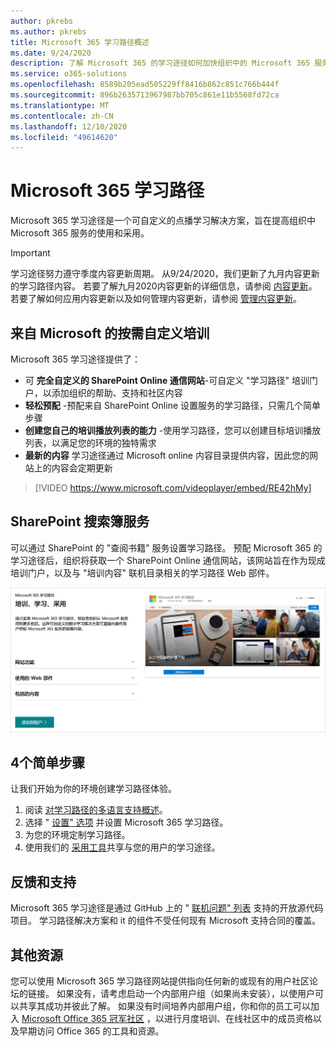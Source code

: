 ```yaml
---
author: pkrebs
ms.author: pkrebs
title: Microsoft 365 学习路径概述
ms.date: 9/24/2020
description: 了解 Microsoft 365 的学习途径如何加快组织中的 Microsoft 365 服务的使用和采用。 学习途径包括自定义 SharePoint Online web 部件和可轻松预配到 Microsoft 365 租户的新式 SharePoint Online 通信培训网站。
ms.service: o365-solutions
ms.openlocfilehash: 8589b205ead505229ff8416b862c851c766b444f
ms.sourcegitcommit: 896b2635713967987bb705c861e11b5568fd72ca
ms.translationtype: MT
ms.contentlocale: zh-CN
ms.lasthandoff: 12/10/2020
ms.locfileid: "49614620"
---
```

# <a name="microsoft-365-learning-pathways"></a>Microsoft 365 学习路径 
Microsoft 365 学习途径是一个可自定义的点播学习解决方案，旨在提高组织中 Microsoft 365 服务的使用和采用。    

> [!IMPORTANT]
> 学习途径努力遵守季度内容更新周期。 从9/24/2020，我们更新了九月内容更新的学习路径内容。 若要了解九月2020内容更新的详细信息，请参阅 [内容更新](custom_contentupdates.md)。 若要了解如何应用内容更新以及如何管理内容更新，请参阅 [管理内容更新](custom_contentupdatesmanage.md)。  

## <a name="on-demand-custom-training-from-microsoft"></a>来自 Microsoft 的按需自定义培训

Microsoft 365 学习途径提供了：

- 可 **完全自定义的 SharePoint Online 通信网站**-可自定义 "学习路径" 培训门户，以添加组织的帮助、支持和社区内容
- **轻松预配** -预配来自 SharePoint Online 设置服务的学习路径，只需几个简单步骤
- **创建您自己的培训播放列表的能力** -使用学习路径，您可以创建目标培训播放列表，以满足您的环境的独特需求
- **最新的内容** 学习途径通过 Microsoft online 内容目录提供内容，因此您的网站上的内容会定期更新

> [!VIDEO https://www.microsoft.com/videoplayer/embed/RE42hMy]

## <a name="sharepoint-look-book-service"></a>SharePoint 搜索簿服务
可以通过 SharePoint 的 "查阅书籍" 服务设置学习路径。 预配 Microsoft 365 的学习途径后，组织将获取一个 SharePoint Online 通信网站，该网站旨在作为现成培训门户，以及与 "培训内容" 联机目录相关的学习路径 Web 部件。 

![SharePoint "查看书籍设置" 页](media/cg-provision.png)

## <a name="4-easy-steps"></a>4个简单步骤
让我们开始为你的环境创建学习路径体验。
1. 阅读 [对学习路径的多语言支持概述](custom_overview_ml.md)。 
2. 选择 " [设置" 选项](custom_setupoptions.md) 并设置 Microsoft 365 学习路径。  
3. 为您的环境定制学习路径。
4. 使用我们的 [采用工具](driveadoption.md)共享与您的用户的学习途径。

## <a name="feedback-and-support"></a>反馈和支持

Microsoft 365 学习途径是通过 GitHub 上的 " [联机问题" 列表](https://aka.ms/CustomLearningHelp) 支持的开放源代码项目。 学习路径解决方案和 it 的组件不受任何现有 Microsoft 支持合同的覆盖。  

## <a name="additional-resources"></a>其他资源
您可以使用 Microsoft 365 学习路径网站提供指向任何新的或现有的用户社区论坛的链接。 如果没有，请考虑启动一个内部用户组（如果尚未安装），以使用户可以共享其成功并彼此了解。  如果没有时间培养内部用户组，你和你的员工可以加入 [Microsoft Office 365 冠军社区](https://aka.ms/O365Champions) ，以进行月度培训、在线社区中的成员资格以及早期访问 Office 365 的工具和资源。